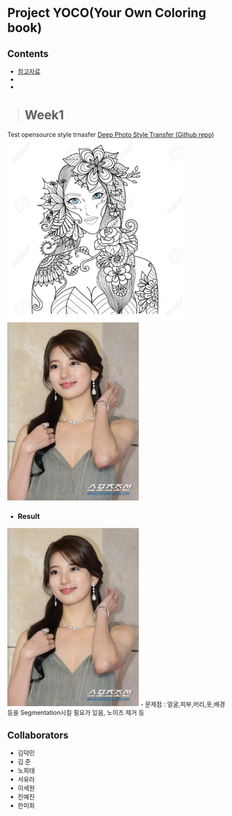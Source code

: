 # Project YOCO(Your Own Coloring book)  


## Contents  


- [참고자료](https://github.com/7-B/yoco/wiki/%EC%B0%B8%EA%B3%A0-%EC%9E%90%EB%A3%8C)  
-  
-   

> # Week1  
Test opensource style trnasfer  [Deep Photo Style Transfer ](https://arxiv.org/abs/1703.07511)[(Github repo)](https://github.com/luanfujun/deep-photo-styletransfer)
<img src="data/base.jpg" width="400"> 
<img src="data/target.jpg" width="300">  
- ### Result
<img src="data/week1_result.gif" width="300">  
- 문제점 : 얼굴,피부,머리,옷,배경 등을 Segmentation시킬 필요가 있음, 노이즈 제거 등


## Collaborators  

- 김덕민  
- 김  준  
- 노희태  
- 서유라  
- 이세원  
- 진예진  
- 한미희  

